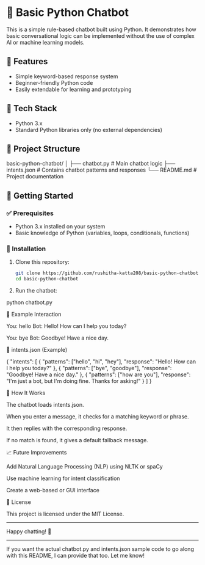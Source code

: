 # 🤖 Basic Python Chatbot

This is a simple rule-based chatbot built using Python. It demonstrates how basic conversational logic can be implemented without the use of complex AI or machine learning models.

## 📌 Features

- Simple keyword-based response system
- Beginner-friendly Python code
- Easily extendable for learning and prototyping

## 🧰 Tech Stack

- Python 3.x
- Standard Python libraries only (no external dependencies)

## 📁 Project Structure

basic-python-chatbot/ │ ├── chatbot.py         # Main chatbot logic ├── intents.json       # Contains chatbot patterns and responses └── README.md          # Project documentation

## 🚀 Getting Started

### ✅ Prerequisites

- Python 3.x installed on your system  
- Basic knowledge of Python (variables, loops, conditionals, functions)

### 🔧 Installation

1. Clone this repository:
   ```bash
   git clone https://github.com/rushitha-katta208/basic-python-chatbot.git
   cd basic-python-chatbot

2. Run the chatbot:

python chatbot.py



💬 Example Interaction

You: hello
Bot: Hello! How can I help you today?

You: bye
Bot: Goodbye! Have a nice day.

📂 intents.json (Example)

{
  "intents": [
    {
      "patterns": ["hello", "hi", "hey"],
      "response": "Hello! How can I help you today?"
    },
    {
      "patterns": ["bye", "goodbye"],
      "response": "Goodbye! Have a nice day."
    },
    {
      "patterns": ["how are you"],
      "response": "I'm just a bot, but I'm doing fine. Thanks for asking!"
    }
  ]
}

🧠 How It Works

The chatbot loads intents.json.

When you enter a message, it checks for a matching keyword or phrase.

It then replies with the corresponding response.

If no match is found, it gives a default fallback message.


📈 Future Improvements

Add Natural Language Processing (NLP) using NLTK or spaCy

Use machine learning for intent classification

Create a web-based or GUI interface


📄 License

This project is licensed under the MIT License.


---

Happy chatting! 💬

---

If you want the actual chatbot.py and intents.json sample code to go along with this README, I can provide that too. Let me know!
